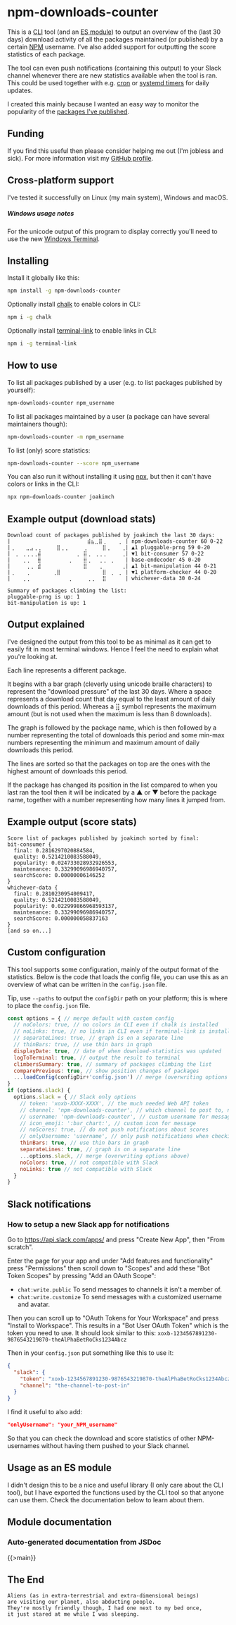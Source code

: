 # npm-downloads-counter

This is a [CLI](https://en.wikipedia.org/wiki/Command-line_interface) tool (and an [ES module](https://nodejs.org/api/esm.html)) to output an overview of the (last 30 days) download activity of all the packages maintained (or published) by a certain [NPM](https://www.npmjs.com/) username. I've also added support for outputting the score statistics of each package.

The tool can even push notifications (containing this output) to your Slack channel whenever there are new statistics available when the tool is ran. This could be used together with e.g. [cron](https://en.wikipedia.org/wiki/Cron) or [systemd timers](https://opensource.com/article/20/7/systemd-timers) for daily updates.

I created this mainly because I wanted an easy way to monitor the popularity of the [packages I've published](https://www.npmjs.com/~joakimch).

## Funding

If you find this useful then please consider helping me out (I'm jobless and sick). For more information visit my [GitHub profile](https://github.com/JoakimCh).

## Cross-platform support

I've tested it successfully on Linux (my main system), Windows and macOS.

##### Windows usage notes

For the unicode output of this program to display correctly you'll need to use the new [Windows Terminal](https://www.microsoft.com/en-us/p/windows-terminal/9n0dx20hk701).

## Installing

Install it globally like this:
```bash
npm install -g npm-downloads-counter
```
Optionally install [chalk](https://www.npmjs.com/package/chalk) to enable colors in CLI:
```bash
npm i -g chalk
```
Optionally install [terminal-link](https://www.npmjs.com/package/terminal-link) to enable links in CLI:
```bash
npm i -g terminal-link
```

## How to use

To list all packages published by a user (e.g. to list packages published by yourself):
```bash
npm-downloads-counter npm_username
```

To list all packages maintained by a user (a package can have several maintainers though):
```bash
npm-downloads-counter -m npm_username
```

To list (only) score statistics:
```bash
npm-downloads-counter --score npm_username
```

You can also run it without installing it using [npx](https://docs.npmjs.com/cli/v7/commands/npx), but then it can't have colors or links in the CLI:
```bash
npx npm-downloads-counter joakimch
```

## Example output (download stats)
```
Download count of packages published by joakimch the last 30 days:
|⠀⠀⠀⠀⠀⠀⠀⠀⠀⠀⠀⠀⠀⠀⠀⠀⠀⠀⠀⠀⣾⣦⣀⣿⢀⠀⠀⠀⢀⠀| npm-downloads-counter 60 0-22 
|⢀⠀⠀⠀⣀⣠⢀⢀⠀⠀⠀⠀⣿⢀⢀⠀⠀⠀⠀⢀⠀⠀⠀⠀⣿⢀⠀⠀⠀⢀| ▲1 pluggable-prng 59 0-20 
|⠀⢀⠀⢀⢀⢀⢀⣾⠀⠀⠀⠀⠀⠀⠀⠀⠀⢀⠀⣿⢀⠀⢀⢀⢀⠀⠀⠀⠀⢀| ▼1 bit-consumer 57 0-22 
|⠀⠀⠀⢀⢀⠀⠀⣿⠀⠀⠀⠀⠀⠀⠀⢀⠀⠀⠀⣿⢀⠀⠀⢀⢀⠀⢀⠀⠀⠀| base-endecoder 45 0-20 
|⠀⠀⠀⠀⢀⢀⠀⣾⠀⠀⠀⠀⠀⠀⠀⠀⠀⠀⠀⣿⠀⠀⠀⢀⠀⠀⠀⠀⠀⢀| ▲1 bit-manipulation 44 0-21 
|⢀⠀⠀⠀⢀⠀⠀⠀⠀⠀⠀⢀⣿⠀⠀⠀⠀⠀⠀⠀⠀⠀⠀⠀⣿⠀⢀⠀⢀⠀| ▼1 platform-checker 44 0-20 
|⠀⠀⠀⢀⢀⠀⠀⠀⠀⠀⠀⠀⠀⠀⠀⢀⠀⠀⠀⠀⢀⢀⠀⠀⣿⠀⠀⠀⠀⠀| whichever-data 30 0-24 

Summary of packages climbing the list:
pluggable-prng is up: 1
bit-manipulation is up: 1
```

## Output explained

I've designed the output from this tool to be as minimal as it can get to easily fit in most terminal windows. Hence I feel the need to explain what you're looking at.

Each line represents a different package.

It begins with a bar graph (cleverly using unicode braille characters) to represent the "download pressure" of the last 30 days. Where a space represents a download count that day equal to the least amount of daily downloads of this period. Whereas a ⣿ symbol represents the maximum amount (but is not used when the maximum is less than 8 downloads).

The graph is followed by the package name, which is then followed by a number representing the total of downloads this period and some min-max numbers representing the minimum and maximum amount of daily downloads this period.

The lines are sorted so that the packages on top are the ones with the highest amount of downloads this period.

If the package has changed its position in the list compared to when you last ran the tool then it will be indicated by a ▲ or ▼ before the package name, together with a number representing how many lines it jumped from.


## Example output (score stats)
```
Score list of packages published by joakimch sorted by final:
bit-consumer {
  final: 0.2816297020884584,
  quality: 0.5214210083588049,
  popularity: 0.024733028932926553,
  maintenance: 0.33299096986940757,
  searchScore: 0.00000006146252
}
whichever-data {
  final: 0.2810230954009417,
  quality: 0.5214210083588049,
  popularity: 0.022999866968593137,
  maintenance: 0.33299096986940757,
  searchScore: 0.000000058837163
}
[and so on...]
```

## Custom configuration

This tool supports some configuration, mainly of the output format of the statistics. Below is the code that loads the config file, you can use this as an overview of what can be written in the `config.json` file.

Tip, use `--paths` to output the `configDir` path on your platform; this is where to place the `config.json` file.
```js
const options = { // merge default with custom config
  // noColors: true, // no colors in CLI even if chalk is installed
  // noLinks: true, // no links in CLI even if terminal-link is installed
  // separateLines: true, // graph is on a separate line
  // thinBars: true, // use thin bars in graph
  displayDate: true, // date of when download-statistics was updated
  logToTerminal: true, // output the result to terminal
  climbersSummary: true, // summary of packages climbing the list
  comparePrevious: true, // show position changes of packages
  ...loadConfig(configDir+'config.json') // merge (overwriting options above)
}
if (options.slack) {
  options.slack = { // Slack only options
    // token: 'xoxb-XXXX-XXXX', // the much needed Web API token
    // channel: 'npm-downloads-counter', // which channel to post to, name or id
    // username: 'npm-downloads-counter', // custom username for message
    // icon_emoji: ':bar_chart:', // custom icon for message
    // noScores: true, // do not push notifications about scores
    // onlyUsername: 'username', // only push notifications when checking this username
    thinBars: true, // use thin bars in graph
    separateLines: true, // graph is on a separate line
    ...options.slack, // merge (overwriting options above)
    noColors: true, // not compatible with Slack
    noLinks: true // not compatible with Slack
  }
}
```

## Slack notifications

### How to setup a new Slack app for notifications

Go to https://api.slack.com/apps/ and press "Create New App", then "From scratch".

Enter the page for your app and under "Add features and functionality" press "Permissions" then scroll down to "Scopes" and add these "Bot Token Scopes" by pressing "Add an OAuth Scope":
* `chat:write.public` To send messages to channels it isn't a member of.
* `chat:write.customize` To send messages with a customized username and avatar.

Then you can scroll up to "OAuth Tokens for Your Workspace" and press "Install to Workspace". This results in a "Bot User OAuth Token" which is the token you need to use. It should look similar to this:
`xoxb-1234567891230-9876543219870-theAlPhaBetRoCks1234Abcz`

Then in your `config.json` put something like this to use it:
```json
{
  "slack": {
    "token": "xoxb-1234567891230-9876543219870-theAlPhaBetRoCks1234Abcz",
    "channel": "the-channel-to-post-in"
  }
}
```

I find it useful to also add:
```json
"onlyUsername": "your_NPM_username"
```
So that you can check the download and score statistics of other NPM-usernames without having them pushed to your Slack channel.

## Usage as an ES module

I didn't design this to be a nice and useful library (I only care about the CLI tool), but I have exported the functions used by the CLI tool so that anyone can use them. Check the documentation below to learn about them.

## Module documentation

### Auto-generated documentation from JSDoc

{{>main}}

## The End

```
Aliens (as in extra-terrestrial and extra-dimensional beings) 
are visiting our planet, also abducting people. 
They're mostly friendly though, I had one next to my bed once, 
it just stared at me while I was sleeping.
```
